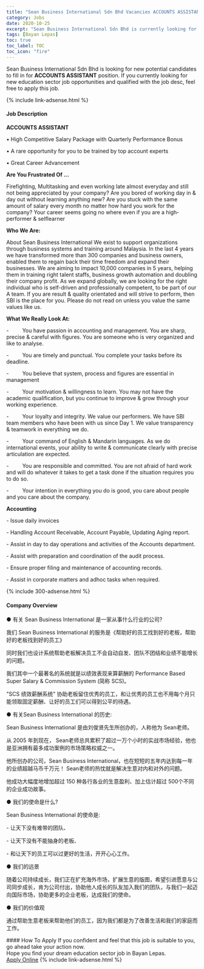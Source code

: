 ```yaml
---
title: "Sean Business International Sdn Bhd Vacancies ACCOUNTS ASSISTANT" 
category: Jobs 
date: 2020-10-25 
excerpt: "Sean Business International Sdn Bhd is currently looking for suitable person to fill in the ACCOUNTS ASSISTANT which positioned at Bayan Lepas" 
tags: [Bayan Lepas] 
toc: true 
toc_label: TOC 
toc_icon: "fire" 
--- 
```


<p>Sean Business International Sdn Bhd is looking for new potential candidates to fill in for <b>ACCOUNTS ASSISTANT</b> position. If you currently looking for new education sector job opportunities and qualified with the job desc, feel free to apply this job.
</p>{% include link-adsense.html %} 
<div><div><h4>Job Description</h4></div><div><div><span><div><p><strong>ACCOUNTS ASSISTANT</strong></p><p>&#8226; High Competitive Salary Package with Quarterly Performance Bonus</p><p>&#8226; A rare opportunity for you to be trained by top account experts</p><p>&#8226; Great Career Advancement</p><p><strong>Are You Frustrated Of ...</strong></p><p>Fire&#173;fighting, Multi&#173;tasking and even working late almost everyday and still not being appreciated by your company? Are you bored of working day in &amp; day out without learning anything new? Are you stuck with the same amount of salary every month no matter how hard you work for the company? Your career seems going no where even if you are a high&#173;performer &amp; self&#173;learner&#160;&#160;&#160;</p><p><strong>Who We Are:</strong></p><p>About Sean Business International We exist to support organizations through business systems and training around Malaysia. In the last 4 years we have transformed more than 300 companies and business owners, enabled them to regain back their time freedom and expand their businesses. We are aiming to impact 10,000 companies in 5 years, helping them in training right talent staffs, business growth automation and doubling their company profit. As we expand globally, we are looking for the right individual who is self-driven and professionally competent, to be part of our A team. If you are result &amp; quality orientated and will strive to perform, then SBI is the place for you. Please do not read on unless you value the same values like us.</p><p><strong>What We Really Look At:</strong></p><p>-&#160;&#160;&#160;&#160;&#160;&#160;&#160;&#160;&#160;You have passion in accounting and management. You are sharp, precise &amp; careful with figures. You are someone who is very organized and like to analyse.</p><p>-&#160;&#160;&#160;&#160;&#160;&#160;&#160;&#160;&#160;You are timely and punctual. You complete your tasks before its deadline.</p><p>-&#160;&#160;&#160;&#160;&#160;&#160;&#160;&#160;&#160;You believe that system, process and figures are essential in management</p><p>-&#160;&#160;&#160;&#160;&#160;&#160;&#160;&#160;&#160;Your motivation &amp; willingness to learn. You may not have the academic qualification, but you continue to improve &amp; grow through your working experience.</p><p>-&#160;&#160;&#160;&#160;&#160;&#160;&#160;&#160;&#160;Your loyalty and integrity. We value our performers. We have SBI team members who have been with us since Day 1. We value transparency &amp; teamwork in everything we do.</p><p>-&#160;&#160;&#160;&#160;&#160;&#160;&#160;&#160;&#160;Your command of English &amp; Mandarin languages. As we do international events, your ability to write &amp; communicate clearly with precise articulation are expected.</p><p>-&#160;&#160;&#160;&#160;&#160;&#160;&#160;&#160;&#160;You are responsible and committed. You are not afraid of hard work and will do whatever it takes to get a task done if the situation requires you to do so.</p><p>-&#160;&#160;&#160;&#160;&#160;&#160;&#160;&#160;&#160;Your intention in everything you do is good, you care about people and you care about the company.</p><p><strong>Accounting</strong></p><p>- Issue daily invoices</p><p>- Handling Account Receivable, Account Payable, Updating Aging report.</p><p>- Assist in day to day operations and activities of the Accounts department.</p><p>- Assist with preparation and coordination of the audit process.</p><p>- Ensure proper filing and maintenance of accounting records.</p><p>- Assist in corporate matters and ad&#173;hoc tasks when required.</p></div></span></div></div></div> 
{% include 300-adsense.html %} 
<div><div><h4>Company Overview</h4></div><div><div><span><div><p>&#9679; &#26377;&#20851; Sean Business International &#26159;&#19968;&#23478;&#20174;&#20107;&#20160;&#20040;&#34892;&#19994;&#30340;&#20844;&#21496;?&#160;</p><p>&#25105;&#20204; Sean Business International &#30340;&#26381;&#21153;&#26159;&#12298;&#24110;&#21161;&#22909;&#30340;&#21592;&#24037;&#25214;&#21040;&#22909;&#30340;&#32769;&#26495;&#65292;&#24110;&#21161;&#22909;&#30340;&#32769;&#26495;&#25214;&#21040;&#22909;&#30340;&#21592;&#24037;&#12299;&#160;</p><p>&#21516;&#26102;&#25105;&#20204;&#20063;&#35774;&#35745;&#31995;&#32479;&#24110;&#21161;&#32769;&#26495;&#35299;&#20915;&#21592;&#24037;&#19981;&#20250;&#33258;&#21160;&#33258;&#21457;&#12289;&#22242;&#38431;&#19981;&#22242;&#32467;&#21644;&#19994;&#32489;&#19981;&#33021;&#22686;&#38271;&#30340;&#38382;&#39064;&#12290;&#160;</p><p>&#25105;&#20204;&#20854;&#20013;&#19968;&#20010;&#26368;&#33879;&#21517;&#30340;&#31995;&#32479;&#23601;&#26159;&#20197;&#32489;&#25928;&#34920;&#29616;&#26469;&#31639;&#34218;&#37228;&#30340; Performance Based Super Salary &amp; Commission System (&#31616;&#31216; SCS)&#12290;&#160;</p><p>"SCS &#32489;&#25928;&#34218;&#37228;&#31995;&#32479;" &#21327;&#21161;&#32769;&#26495;&#30041;&#20303;&#20248;&#31168;&#30340;&#21592;&#24037;&#65292;&#21644;&#35753;&#20248;&#31168;&#30340;&#21592;&#24037;&#20063;&#19981;&#29992;&#27599;&#20010;&#26376;&#21482;&#33021;&#39046;&#21462;&#22266;&#23450;&#34218;&#37228;&#12289;&#35753;&#22909;&#30340;&#21592;&#24037;&#20204;&#21487;&#20197;&#24471;&#21040;&#20844;&#24179;&#30340;&#24453;&#36935;&#12290;&#160;</p><p>&#9679; &#26377;&#20851;Sean Business International &#30340;&#21382;&#21490;:&#160;</p><p>Sean Business International &#26159;&#30001;&#21016;&#20426;&#36132;&#20808;&#29983;&#25152;&#21019;&#21150;&#30340;&#65292;&#20154;&#31216;&#20182;&#20026; Sean&#32769;&#24072;&#12290;</p><p>&#20174; 2005 &#24180;&#21040;&#29616;&#22312;&#65292; Sean&#32769;&#24072;&#24635;&#20849;&#32047;&#31215;&#20102;&#36229;&#36807;&#19968;&#19975;&#20010;&#23567;&#26102;&#30340;&#23454;&#25112;&#24066;&#22330;&#32463;&#39564;&#65292;&#20182;&#20063;&#26159;&#20122;&#27954;&#25317;&#26377;&#26368;&#22810;&#25104;&#21151;&#26696;&#20363;&#30340;&#24066;&#22330;&#31574;&#30053;&#26435;&#23041;&#20043;&#19968;&#12290;&#160;</p><p>&#20182;&#25152;&#21019;&#21150;&#30340;&#20844;&#21496;&#65292;Sean Business International&#65292;&#20063;&#22312;&#30701;&#30701;&#30340;&#20116;&#24180;&#20869;&#36798;&#21040;&#27599;&#19968;&#24180;&#30340;&#19994;&#32489;&#36229;&#36234;&#39532;&#24065;&#21315;&#19975;&#20803;&#65281; Sean&#32769;&#24072;&#30340;&#28909;&#24561;&#23601;&#26159;&#35299;&#20915;&#29983;&#24847;&#23545;&#20869;&#21644;&#23545;&#22806;&#30340;&#38382;&#39064;&#12290;&#160;</p><p>&#20182;&#25104;&#21151;&#22823;&#24133;&#24230;&#22320;&#22686;&#21152;&#36229;&#36807; 150 &#31181;&#21508;&#34892;&#21508;&#19994;&#30340;&#29983;&#24847;&#30408;&#21033;&#12289;&#21152;&#19978;&#20272;&#35745;&#36229;&#36807; 500&#20010;&#19981;&#21516;&#30340;&#20225;&#19994;&#25104;&#21151;&#25925;&#20107;&#12290;</p><p>&#9679; &#25105;&#20204;&#30340;&#20351;&#21629;&#26159;&#20160;&#20040;?&#160;</p><p>Sean Business International &#30340;&#20351;&#21629;&#26159;:</p><p>- &#35753;&#22825;&#19979;&#27809;&#26377;&#38590;&#24102;&#30340;&#22242;&#38431;&#12289;</p><p>- &#35753;&#22825;&#19979;&#27809;&#26377;&#19981;&#33021;&#25277;&#36523;&#30340;&#32769;&#26495;&#12289;</p><p>- &#21644;&#35753;&#22825;&#19979;&#30340;&#21592;&#24037;&#21487;&#20197;&#36807;&#26356;&#22909;&#30340;&#29983;&#27963;&#65292;&#24320;&#24320;&#24515;&#24515;&#24037;&#20316;&#12290;</p><p>&#9679; &#25105;&#20204;&#30340;&#36828;&#26223;&#160;</p><p>&#38543;&#30528;&#20844;&#21496;&#25345;&#32493;&#25104;&#38271;&#65292;&#25105;&#20204;&#27491;&#22312;&#25193;&#20805;&#28023;&#22806;&#24066;&#22330;&#65292;&#25193;&#23637;&#29983;&#24847;&#30340;&#29256;&#22270;&#65292;&#24076;&#26395;&#24341;&#36827;&#24895;&#24847;&#19982;&#20844;&#21496;&#21516;&#27493;&#25104;&#38271;&#65292;&#32943;&#20026;&#20844;&#21496;&#20184;&#20986;&#65292;&#21327;&#21161;&#20182;&#20154;&#25104;&#38271;&#30340;&#38431;&#21451;&#21152;&#20837;&#25105;&#20204;&#30340;&#22242;&#38431;&#65292;&#19982;&#25105;&#20204;&#19968;&#36215;&#36808;&#21521;&#22269;&#38469;&#24066;&#22330;&#65292;&#21327;&#21161;&#26356;&#22810;&#30340;&#20225;&#19994;&#32769;&#26495;&#65292;&#36798;&#25104;&#25105;&#20204;&#30340;&#20351;&#21629;&#12290;</p><p>&#9679; &#25105;&#20204;&#30340;&#20215;&#20540;&#35266;</p><p>&#36890;&#36807;&#24110;&#21161;&#29983;&#24847;&#32769;&#26495;&#26469;&#24110;&#21161;&#20182;&#20204;&#30340;&#21592;&#24037;&#65292;&#22240;&#20026;&#25105;&#20204;&#37117;&#26159;&#20026;&#20102;&#25913;&#21892;&#29983;&#27963;&#21644;&#25105;&#20204;&#30340;&#23478;&#24237;&#32780;&#24037;&#20316;&#12290;</p></div></span></div></div></div> 
#### How To Apply 
If you confident and feel that this job is suitable to you, go ahead take your action now. <br/> 
Hope you find your dream education sector job in Bayan Lepas. <br/> 
<a href="https://www.jobstreet.com.my/en/job/accounts-assistant-4411003?jobId=jobstreet-my-job-4411003" class="btn btn--info" target="_blank" rel="nofollow noopenner">Apply Online</a> 
{% include link-adsense.html %} 
